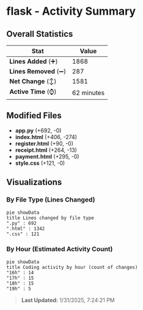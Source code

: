 # flask - Activity Summary 

## Overall Statistics

| Stat                   | Value                                                             |
| ---------------------- | ----------------------------------------------------------------- |
| **Lines Added** (➕)   | 1868                                          |
| **Lines Removed** (➖) | 287                                        |
| **Net Change** (↕)    | 1581                |
| **Active Time** (⌚)   | 62 minutes |


## Modified Files
- **app.py** (+692, -0)
- **index.html** (+406, -274)
- **register.html** (+90, -0)
- **receipt.html** (+264, -13)
- **payment.html** (+295, -0)
- **style.css** (+121, -0)

## Visualizations

### By File Type (Lines Changed)

```mermaid
pie showData
title Lines changed by file type
".py" : 692
".html" : 1342
".css" : 121
```

### By Hour (Estimated Activity Count)

```mermaid
pie showData
title Coding activity by hour (count of changes)
"16h" : 14
"17h" : 15
"18h" : 15
"19h" : 5
```


> **Last Updated:** 1/31/2025, 7:24:21 PM